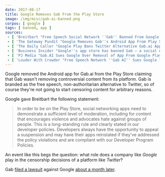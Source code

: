 ```yaml
---
date: 2017-08-17
title: Google Removes Gab From the Play Store
image: /img/misc/gab-ai-banned.png
corpos: [ google ]
tags: [ banned, app ]
sources:
 - [ 'Breitbart "Free Speech Social Network ''Gab'' Banned From Google Play Store" by Charlie Nash', 'www.breitbart.com/tech/2017/08/17/free-speech-social-network-gab-banned-google-play-store/' ]
 - [ 'The Gateway Pundit "Google Removes Gab''s Android App From Play Store Over ''Hate Speech''" by Joshua Caplan', 'www.thegatewaypundit.com/2017/08/google-removes-gabs-android-app-google-play-store-hate-speech/' ]
 - [ 'The Daily Caller "Google Play Bans Twitter Alternative Gab.ai App Over ''Hate Speech''" by Ian Miles Cheong', 'dailycaller.com/2017/08/17/google-play-bans-twitter-alternative-gab-ai-app-over-hate-speech/' ]
 - [ 'Business Insider "Google''s app store has banned Gab — a social network popular with the far-right — for ''hate speech''" by Rob Price', 'www.businessinsider.com/google-app-store-gab-ban-hate-speech-2017-8?IR=T' ]
 - [ 'PJ Media "Gab.AI Sues Google Over Removal of App From Google Play Store" by Tom Parker', 'pjmedia.com/trending/2017/09/18/gab-ai-sues-google-removal-app-google-play-store/' ]
 - [ 'Louder With Crowder "Free Speech Network ''Gab AI'' Sues Google for Removing App from Play Store" by Kacie Burnett', 'www.louderwithcrowder.com/gabai-sues-google/' ]
---
```


Google removed the Android app for Gab.ai from the Play Store claiming that Gab wasn't removing controversial content from its platform.
Gab is branded as the free speech, non-authoritarian alternative to Twitter, so of course they're not going to start censoring content for arbitrary reasons.

Google gave Breitbart the following statement:
> In order to be on the Play Store, social networking apps need to demonstrate a sufficient level of moderation, including for content that encourages violence and advocates hate against groups of people.
> This is a long-standing rule and clearly stated in our developer policies.
> Developers always have the opportunity to appeal a suspension and may have their apps reinstated if they've addressed the policy violations and are compliant with our Developer Program Policies.

An event like this begs the question: what role does a company like _Google_ play in the censorship decisions of a platform like _Twitter_?

Gab [filed a lawsuit](https://www.louderwithcrowder.com/gabai-sues-google/) against Google [about a month later](https://pjmedia.com/trending/2017/09/18/gab-ai-sues-google-removal-app-google-play-store/).
